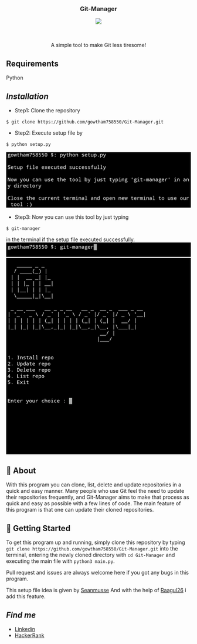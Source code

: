 <h3 align="center">Git-Manager</h3>
<p align="center">
  <img src="https://img.shields.io/badge/license-MIT-blue.svg">
</p>
<br>
<p align="center">A simple tool to make Git less tiresome!</p>

<h2>Requirements</h2>
<p>Python</p>

## ***Installation***
* Step1: Clone the repository 
```
$ git clone https://github.com/gowtham758550/Git-Manager.git
```
* Step2: Execute setup file by 
```
$ python setup.py
```
![](https://github.com/gowtham758550/Git-Manager/blob/master/Screenshots/Screenshot_20200621-104529~2.png)
* Step3: Now you can use this tool by just typing 
```
$ git-manager
```
in the terminal if the setup file executed successfully.
![](https://github.com/gowtham758550/Git-Manager/blob/master/Screenshots/Screenshot_20200621-105840~2.png)
![](https://github.com/gowtham758550/Git-Manager/blob/master/Screenshots/Screenshot_20200621-105947~2.png)


## 🧐 About <a name = "about"></a>

With this program you can clone, list, delete and update 
repositories in a quick and easy manner. Many people who use Git 
feel the need to update their repositories frequently, and 
Git-Manager aims to make that process as quick and easy as 
possible with a few lines of code. The main feature of this 
program is that one can update their cloned repositories. 

## 🏁 Getting Started <a name = "getting_started"></a>

To get this program up and running, simply clone this repository 
by typing 
`git clone https://github.com/gowtham758550/Git-Manager.git` 
into the terminal, entering the newly cloned directory with 
`cd Git-Manager` and executing the main file with 
`python3 main.py`.  

Pull request and issues are always welcome here if you
got any bugs in this program.

This setup file idea is given by [Seanmusse](https://www.github.com/seanmusse)
And with the help of [Raagul26](https://www.github.com/raagul26) i add this feature.


## ***Find me***
* [Linkedin](https://www.linkedin.com/in/gowtham-s-516433182) 
* [HackerRank](https://www.hackerrank.com/gowtham758550)
